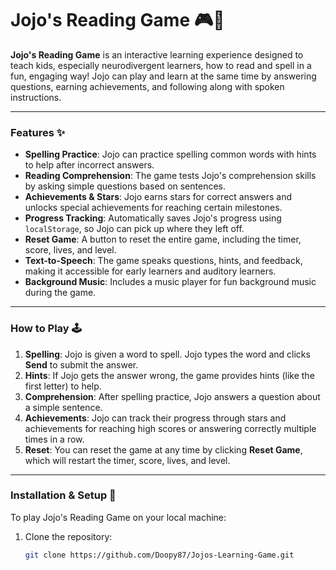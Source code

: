 # Jojo's Reading Game 🎮📖

**Jojo's Reading Game** is an interactive learning experience designed to teach kids, especially neurodivergent learners, how to read and spell in a fun, engaging way! Jojo can play and learn at the same time by answering questions, earning achievements, and following along with spoken instructions.

---

### Features ✨
- **Spelling Practice**: Jojo can practice spelling common words with hints to help after incorrect answers.
- **Reading Comprehension**: The game tests Jojo's comprehension skills by asking simple questions based on sentences.
- **Achievements & Stars**: Jojo earns stars for correct answers and unlocks special achievements for reaching certain milestones.
- **Progress Tracking**: Automatically saves Jojo's progress using `localStorage`, so Jojo can pick up where they left off.
- **Reset Game**: A button to reset the entire game, including the timer, score, lives, and level.
- **Text-to-Speech**: The game speaks questions, hints, and feedback, making it accessible for early learners and auditory learners.
- **Background Music**: Includes a music player for fun background music during the game.

---

### How to Play 🕹️
1. **Spelling**: Jojo is given a word to spell. Jojo types the word and clicks **Send** to submit the answer.
2. **Hints**: If Jojo gets the answer wrong, the game provides hints (like the first letter) to help.
3. **Comprehension**: After spelling practice, Jojo answers a question about a simple sentence.
4. **Achievements**: Jojo can track their progress through stars and achievements for reaching high scores or answering correctly multiple times in a row.
5. **Reset**: You can reset the game at any time by clicking **Reset Game**, which will restart the timer, score, lives, and level.

---

### Installation & Setup 🚀
To play Jojo's Reading Game on your local machine:

1. Clone the repository:
   ```bash
   git clone https://github.com/Doopy87/Jojos-Learning-Game.git
